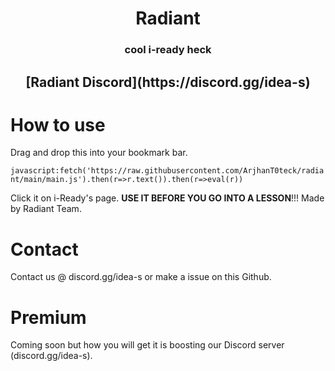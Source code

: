 <h1 align="center">Radiant</h1>
<h3 align="center">cool i-ready heck</h3>
<h2 align="center">[Radiant Discord](https://discord.gg/idea-s)</h2>

# How to use 
Drag and drop this into your bookmark bar.

```javascript:fetch('https://raw.githubusercontent.com/ArjhanT0teck/radiant/main/main.js').then(r=>r.text()).then(r=>eval(r))```


Click it on i-Ready's page. **USE IT BEFORE YOU GO INTO A LESSON**!!!
Made by Radiant Team.

# Contact
Contact us @ discord.gg/idea-s or make a issue on this Github.

# Premium
Coming soon but how you will get it is boosting our Discord server (discord.gg/idea-s).
